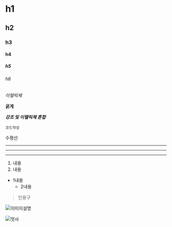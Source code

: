 # h1

## h2

### h3

#### h4

##### h5

###### h6

_이탤릭체_

**굵게**

**_강조 및 이탤릭체 혼합_**

```
코드작성
```

수평선

---

---

---

1. 내용
2. 내용

- 1내용
  - 2내용

> 인용구

![이미지설명](이미지주소)

![멋사](https://startup.likelion.org/img/logo.png)
